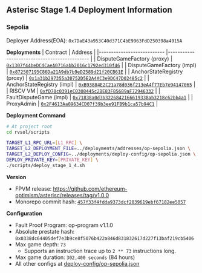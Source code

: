 ## Asterisc Stage 1.4 Deployment Information

### Sepolia

Deployer Address(EOA): `0x7DaE43a953C40d371C4bE9963FdD250398a4915A`

**Deployments**
| Contract                   | Address                                      |
|--------------------------- |--------------------------------------------- |
| DisputeGameFactory (proxy) | [`0x1307f44beDCdCaeA0716abb2016c1792ed310f46`](https://sepolia.etherscan.io/address/0x1307f44beDCdCaeA0716abb2016c1792ed310f46#code) |
| DisputeGameFactory (impl)  | [`0x872507195C86Da21A9db7b9eD2589d21f20CB61E`](https://sepolia.etherscan.io/address/0x872507195C86Da21A9db7b9eD2589d21f20CB61E#code) |
| AnchorStateRegistry (proxy) | [`0x1a31b297355a30752D5E2A4AC3e9DC47D02485c2`](https://sepolia.etherscan.io/address/0x1a31b297355a30752D5E2A4AC3e9DC47D02485c2#code) |
| AnchorStateRegistry (impl)  | [`0xB93884E2C21a78d036f213eA4f77Eb7e94147065`](https://sepolia.etherscan.io/address/0xB93884E2C21a78d036f213eA4f77Eb7e94147065#code) |
| RISCV VM                    | [`0xfD70c0391eC0308445c2BE83F85689aF72946332`](https://sepolia.etherscan.io/address/0xfD70c0391eC0308445c2BE83F85689aF72946332#code) |
| FaultDisputeGame (impl)    | [`0x71838a0d3b3226842166619338ab3218c62bb4a1`](https://sepolia.etherscan.io/address/0x71838a0d3b3226842166619338ab3218c62bb4a1#code) |
| ProxyAdmin    | [`0x2F4613Aa09634CD07f39b3ee91FB9b1ca57b94C1`](https://sepolia.etherscan.io/address/0x2F4613Aa09634CD07f39b3ee91FB9b1ca57b94C1#code) |

**Deployment Command**

```sh
# At project root
cd rvsol/scripts

TARGET_L1_RPC_URL=[L1_RPC] \
TARGET_L2_DEPLOYMENT_FILE=../deployments/addresses/op-sepolia.json \
TARGET_L2_DEPLOY_CONFIG=../deployments/deploy-config/op-sepolia.json \
DEPLOY_PRIVATE_KEY=[PRIVATE_KEY] \
./scripts/deploy_stage_1_4.sh
```

**Version**
- FPVM release: https://github.com/ethereum-optimism/asterisc/releases/tag/v1.0.0
- Monorepo commit hash: [`457f33f4fdda9373dcf2839619ebf67182ee5057`](https://github.com/ethereum-optimism/optimism/tree/457f33f4fdda9373dcf2839619ebf67182ee5057)

**Configuration**
- Fault Proof Program: op-program v1.1.0
- Absolute prestate hash:  `0x0338dc64405def7e3b9ce8f5076b422a846d831832617d227f13baf219cb5406`
- Max game depth: `73`
    - Supports an instruction trace up to `2 ** 73` instructions long.
- Max game duration: `302,400 seconds` (84 hours)
- All other configs at [deploy-config/op-sepolia.json](deploy-config/op-sepolia.json)
